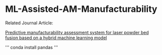 # ML-Assisted-AM-Manufacturability

Related Journal Article:

[Predictive manufacturability assessment system for laser powder bed fusion based on a hybrid machine learning model](https://www.sciencedirect.com/science/article/abs/pii/S2214860421001111)


'''
conda install pandas
'''
